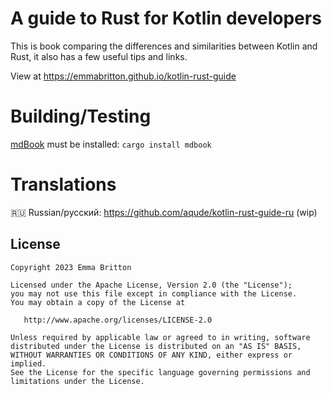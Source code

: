 # A guide to Rust for Kotlin developers

This is book comparing the differences and similarities between Kotlin and Rust, it also has a few useful tips and links.

View at <https://emmabritton.github.io/kotlin-rust-guide>

# Building/Testing

[mdBook](https://github.com/rust-lang/mdBook) must be installed:
`cargo install mdbook`

# Translations

🇷🇺 Russian/русский: https://github.com/aqude/kotlin-rust-guide-ru (wip)

## License 

```
Copyright 2023 Emma Britton

Licensed under the Apache License, Version 2.0 (the "License");
you may not use this file except in compliance with the License.
You may obtain a copy of the License at

   http://www.apache.org/licenses/LICENSE-2.0

Unless required by applicable law or agreed to in writing, software
distributed under the License is distributed on an "AS IS" BASIS,
WITHOUT WARRANTIES OR CONDITIONS OF ANY KIND, either express or implied.
See the License for the specific language governing permissions and
limitations under the License.
```
